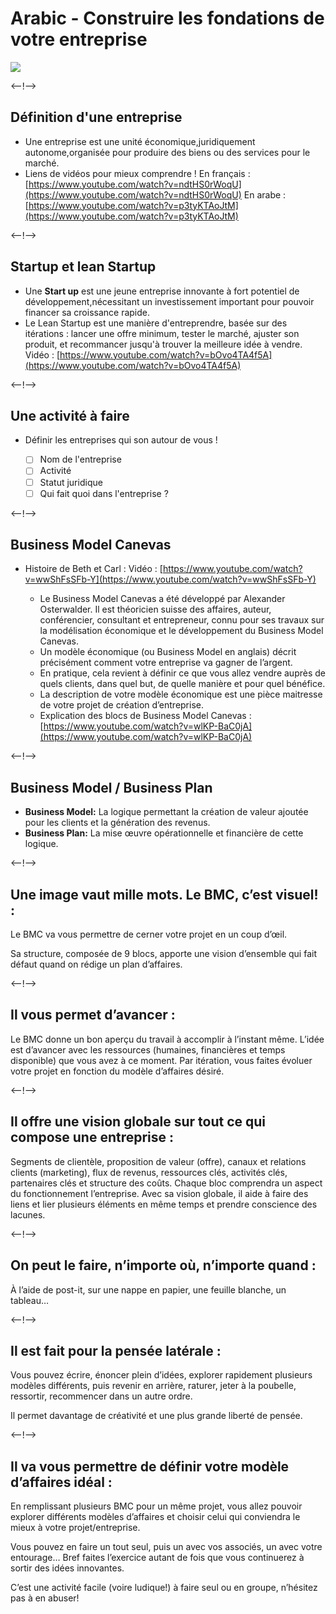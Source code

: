 # Arabic - Construire les fondations de votre entreprise

![](http://douar.tech/dt_assets/session-2/slide-1.png)

<--!-->

## Définition d'une entreprise

- Une entreprise est une unité économique,juridiquement autonome,organisée pour produire des biens ou des services pour le marché.
- Liens de vidéos pour mieux comprendre !
  En français : [https://www.youtube.com/watch?v=ndtHS0rWoqU](https://www.youtube.com/watch?v=ndtHS0rWoqU)
  En arabe : [https://www.youtube.com/watch?v=p3tyKTAoJtM](https://www.youtube.com/watch?v=p3tyKTAoJtM)

<--!-->

## Startup et lean Startup

- Une **Start up** est une jeune entreprise innovante à fort potentiel de développement,nécessitant un investissement important pour pouvoir financer sa croissance rapide.
- Le Lean Startup est une manière d'entreprendre, basée sur des itérations : lancer une offre minimum, tester le marché, ajuster son produit, et recommancer jusqu'à trouver la meilleure idée à vendre.
  Vidéo : [https://www.youtube.com/watch?v=bOvo4TA4f5A](https://www.youtube.com/watch?v=bOvo4TA4f5A)

<--!-->

## Une activité à faire

- Définir les entreprises qui son autour de vous !

  - [ ] Nom de l'entreprise
  - [ ] Activité
  - [ ] Statut juridique
  - [ ] Qui fait quoi dans l'entreprise ?

<--!-->

## Business Model Canevas

- Histoire de Beth et Carl :
  Vidéo : [https://www.youtube.com/watch?v=wwShFsSFb-Y](https://www.youtube.com/watch?v=wwShFsSFb-Y)

  - Le Business Model Canevas a été développé par Alexander Osterwalder. Il est théoricien suisse des affaires, auteur, conférencier, consultant et entrepreneur, connu pour ses travaux sur la modélisation économique et le développement du Business Model Canevas.
  - Un modèle économique (ou Business Model en anglais) décrit précisément comment votre entreprise va gagner de l’argent.
  - En pratique, cela revient à définir ce que vous allez vendre auprès de quels clients, dans quel but, de quelle manière et pour quel bénéfice.
  - La description de votre modèle économique est une pièce maitresse de votre projet de création d’entreprise.
  - Explication des blocs de Business Model Canevas : [https://www.youtube.com/watch?v=wlKP-BaC0jA](https://www.youtube.com/watch?v=wlKP-BaC0jA)

<--!-->

## Business Model / Business Plan

- **Business Model:**
  La logique permettant la création de valeur ajoutée pour les clients et la génération des revenus.
- **Business Plan:**
  La mise œuvre opérationnelle et financière de cette logique.

<--!-->

## Une image vaut mille mots. Le BMC, c’est visuel! :

Le BMC va vous permettre de cerner votre projet en un coup d’œil.

Sa structure, composée de 9 blocs, apporte une vision d’ensemble qui fait défaut quand on rédige un plan d’affaires.

<--!-->

## Il vous permet d’avancer :

Le BMC donne un bon aperçu du travail à accomplir à l’instant même. L’idée est d’avancer avec les ressources (humaines, financières et temps disponible) que vous avez à ce moment. Par itération, vous faites évoluer votre projet en fonction du modèle d’affaires désiré.

<--!-->

## Il offre une vision globale sur tout ce qui compose une entreprise :

Segments de clientèle, proposition de valeur (offre), canaux et relations clients (marketing), flux de revenus, ressources clés, activités clés, partenaires clés et structure des coûts. Chaque bloc comprendra un aspect du fonctionnement l’entreprise. Avec sa vision globale, il aide à faire des liens et lier plusieurs éléments en même temps et prendre conscience des lacunes.

<--!-->

## On peut le faire, n’importe où, n’importe quand :

À l’aide de post-it, sur une nappe en papier, une feuille blanche, un tableau…

<--!-->

## Il est fait pour la pensée latérale :

Vous pouvez écrire, énoncer plein d’idées, explorer rapidement plusieurs modèles différents, puis revenir en arrière, raturer, jeter à la poubelle, ressortir, recommencer dans un autre ordre.

Il permet davantage de créativité et une plus grande liberté de pensée.

<--!-->

## Il va vous permettre de définir votre modèle d’affaires idéal :

En remplissant plusieurs BMC pour un même projet, vous allez pouvoir explorer différents modèles d’affaires et choisir celui qui conviendra le mieux à votre projet/entreprise.

Vous pouvez en faire un tout seul, puis un avec vos associés, un avec votre entourage… Bref faites l’exercice autant de fois que vous continuerez à sortir des idées innovantes.

C’est une activité facile (voire ludique!) à faire seul ou en groupe, n’hésitez pas à en abuser!
